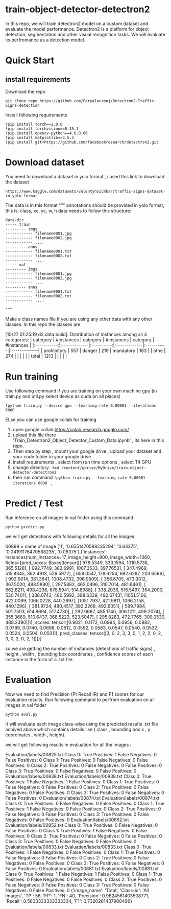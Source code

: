 # train-object-detector-detectron2
In this repo, we will train detectron2 model on a custom dataset and evaluate the model performance. Detectron2 is a platform for object detection, segmentation and other visual recognition tasks. We will evaluate its perfromance as a detection model. 

# Quick Start

## install requirements
Download the repo 

```
git clone repo https://github.com/Faryalaurooj/Detectron2-Traffic-Signs-detection
```

Install following requirements 
```
!pip install torch==2.0.0
!pip install torchvision==0.15.1
!pip install opencv-python==4.6.0.66
!pip install matplotlib==3.5.3
!pip install git+https://github.com/facebookresearch/detectron2.git
```
# Download dataset 
You need to download a dataset in yolo format , i used this link to download the dataset 
```
https://www.kaggle.com/datasets/valentynsichkar/traffic-signs-dataset-in-yolo-format
```

The data is in this format 
    """
    annotations should be provided in yolo format, this is: 
            class, xc, yc, w, h
    data needs to follow this structure:
    
    data-dir
    ----- train
    --------- imgs
    ------------ filename0001.jpg
    ------------ filename0002.jpg
    ------------ ....
    --------- anns
    ------------ filename0001.txt
    ------------ filename0002.txt
    ------------ ....
    ----- val
    --------- imgs
    ------------ filename0001.jpg
    ------------ filename0002.jpg
    ------------ ....
    --------- anns
    ------------ filename0001.txt
    ------------ filename0002.txt
    ------------ ....
    
    """

Make a class names file if you are using any other data with any other classes. In this repo the classes are 

[10/27 01:25:19 d2.data.build]: Distribution of instances among all 4 categories:
|  category   | #instances   |  category  | #instances   |  category  | #instances   |
|:-----------:|:-------------|:----------:|:-------------|:----------:|:-------------|
| prohibitory | 557          |   danger   | 219          | mandatory  | 163          |
|    othe     | 274          |            |              |            |              |
|    total    | 1213         |            |              |            |              |


# Run training 
Use following command if you are training on your own machine gpu (in train.py and util.py select device as cuda on all places)

```
!python train.py --device gpu --learning-rate 0.00001 --iterations 6000   
```



ELse you can use google collab for training 
1. open google collab  https://colab.research.google.com/
2.  upload this file there 'Train_Detectron2_Object_Detector_Custom_Data.ipynb' , its here in this repo.
3.  Then step by step , mount your google drive , upload your dataset and your code folder in your google drive
4.  install requirements , select from run time options , select T4 GPU
5.  change directory ``` %cd /content/gdrive/MyDrive/train-object-detector-detectron2```
6.  then run command ```!python train.py --learning-rate 0.00001 --iterations 6000 ``` ,


# Predict / Test
Run inference on all images in val folder using this command
```
python predict.py
```

we will get detections with following details for all the images: 

00899  = name of image
['1', '0.6551470588235294', '0.63375', '0.04191176470588235', '0.06375']
{'instances': Instances(num_instances=17, image_height=800, image_width=1360, fields=[pred_boxes: Boxes(tensor([[ 978.5349,  333.1594, 1010.5735,  365.5128],
        [ 992.7749,  382.6991, 1007.3533,  397.7653],
        [ 347.4969,  515.8345,  362.4913,  529.5972],
        [ 659.0547,  178.6254,  682.6287,  203.6596],
        [ 992.9014,  381.3641, 1008.4732,  396.9509],
        [ 356.6705,  473.9312,  367.5020,  488.5890],
        [ 297.5882,  462.0896,  310.7014,  481.6461],
        [ 662.8211,  498.4236,  678.5941,  514.8988],
        [ 338.2036,  516.5497,  354.2000,  530.7401],
        [ 388.0743,  480.5992,  398.6339,  492.6743],
        [1051.5106,  422.0099, 1066.0228,  440.2997],
        [1051.7937,  421.9811, 1066.2158,  440.1296],
        [ 381.9724,  480.4517,  392.2268,  492.6051],
        [ 589.7984,  501.7503,  614.8694,  517.4730],
        [ 292.0667,  485.1740,  306.1211,  499.2074],
        [ 355.3669,  510.6437,  368.5223,  523.5047],
        [ 295.8283,  472.7765,  309.0530,  488.2390]])), scores: tensor([0.9021, 0.1172, 0.0994, 0.0956, 0.0882, 0.0789, 0.0740, 0.0698, 0.0612,
        0.0592, 0.0583, 0.0547, 0.0540, 0.0532, 0.0524, 0.0504, 0.0501]), pred_classes: tensor([3, 0, 2, 3, 3, 0, 1, 2, 2, 0, 2, 3, 0, 2, 0, 2, 1])])}

so we are getting the number of instances (detections of traffic signs) , height , width , bounding box coordinates , confidence scores of each instance in the form of a .txt file.

# Evaluation 
Now we need to find Precision (P) Recall (R) and F1 scores for our evaluation results. 
Run following command to perfrom evaluation on all images in val folder
```
python eval.py
```

It will evaluate each image class-wise using the predicted results .txt file achived above which contains details like ( class , bounding box x , y coordinates , width , height).

we will get following results in evaluation for all the images :

Evaluation/labels/00825.txt
Class 0:
True Positives: 1
False Negatives: 0
False Positives: 0
Class 1:
True Positives: 0
False Negatives: 0
False Positives: 0
Class 2:
True Positives: 0
False Negatives: 0
False Positives: 0
Class 3:
True Positives: 0
False Negatives: 0
False Positives: 0
Evaluation/labels/00838.txt
Evaluation/labels/00838.txt
Class 0:
True Positives: 1
False Negatives: 1
False Positives: 0
Class 1:
True Positives: 0
False Negatives: 0
False Positives: 0
Class 2:
True Positives: 0
False Negatives: 0
False Positives: 0
Class 3:
True Positives: 0
False Negatives: 0
False Positives: 0
Evaluation/labels/00874.txt
Evaluation/labels/00874.txt
Class 0:
True Positives: 0
False Negatives: 0
False Positives: 0
Class 1:
True Positives: 1
False Negatives: 0
False Positives: 0
Class 2:
True Positives: 0
False Negatives: 0
False Positives: 0
Class 3:
True Positives: 0
False Negatives: 0
False Positives: 0
Evaluation/labels/00852.txt
Evaluation/labels/00852.txt
Class 0:
True Positives: 0
False Negatives: 0
False Positives: 0
Class 1:
True Positives: 1
False Negatives: 0
False Positives: 0
Class 2:
True Positives: 0
False Negatives: 0
False Positives: 0
Class 3:
True Positives: 0
False Negatives: 0
False Positives: 0
Evaluation/labels/00833.txt
Evaluation/labels/00833.txt
Class 0:
True Positives: 1
False Negatives: 0
False Positives: 0
Class 1:
True Positives: 0
False Negatives: 0
False Positives: 0
Class 2:
True Positives: 0
False Negatives: 0
False Positives: 0
Class 3:
True Positives: 0
False Negatives: 0
False Positives: 0
Evaluation/labels/00881.txt
Evaluation/labels/00881.txt
Class 0:
True Positives: 1
False Negatives: 1
False Positives: 0
Class 1:
True Positives: 0
False Negatives: 0
False Positives: 0
Class 2:
True Positives: 0
False Negatives: 0
False Positives: 0
Class 3:
True Positives: 0
False Negatives: 0
False Positives: 0
{'image_name': 'Total', 'Class-id': 'All Images', 'TP': 56, 'FP': 1, 'FN': 40, 'Precision': 0.9824561403508771, 'Recall': 0.5833333333333334, 'F1': 0.7320261437908496}

